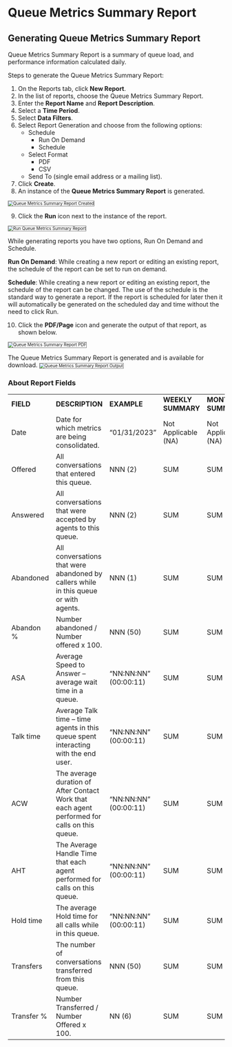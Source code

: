 # Queue Metrics Summary Report

## Generating Queue Metrics Summary Report

Queue Metrics Summary Report is a summary of queue load, and performance information calculated daily.

Steps to generate the Queue Metrics Summary Report:

1. On the Reports tab, click **New Report**.
2. In the list of reports, choose the Queue Metrics Summary Report.
3. Enter the **Report Name** and **Report Description**.
4. Select a **Time Period**.
5. Select **Data Filters**.
6. Select Report Generation and choose from the following options:
    * Schedule
        * Run On Demand
        * Schedule
    * Select Format
        * PDF
        * CSV
    * Send To (single email address or a mailing list).
7. Click **Create**.
8. An instance of the **Queue Metrics Summary Report** is generated.
<img src="../images/queue-metrics-summary-report-created.png" alt="Queue Metrics Summary Report Created" title="Queue Metrics Summary Report Created" style="border: 1px solid gray; zoom:70%;">

9. Click the **Run** icon next to the instance of the report.
<img src="../images/run-queue-metrics-summary-report.png" alt="Run Queue Metrics Summary Report" title="Run Queue Metrics Summary Report" style="border: 1px solid gray; zoom:70%;">

While generating reports you have two options, Run On Demand and Schedule.

**Run On Demand**: While creating a new report or editing an existing report, the schedule of the report can be set to run on demand.

**Schedule**: While creating a new report or editing an existing report, the schedule of the report can be changed. The use of the schedule is the standard way to generate a report. If the report is scheduled for later then it will automatically be generated on the scheduled day and time without the need to click Run.

10. Click the **PDF/Page** icon and generate the output of that report, as shown below.
<img src="../images/queue-metrics-summary-report-pdf.png" alt="Queue Metrics Summary Report PDF" title="Queue Metrics Summary Report PDF" style="border: 1px solid gray; zoom:70%;">

The Queue Metrics Summary Report is generated and is available for download.
<img src="../images/queue-metrics-summary-report-output.png" alt="Queue Metrics Summary Report Output" title="Queue Metrics Summary Report Output" style="border: 1px solid gray; zoom:70%;">

### About Report Fields

<table>
  <tr>
   <td><strong>FIELD</strong>
   </td>
   <td><strong>DESCRIPTION</strong>
   </td>
   <td><strong>EXAMPLE</strong>
   </td>
   <td><strong>WEEKLY SUMMARY</strong>
   </td>
   <td><strong>MONTHLY SUMMARY</strong>
   </td>
  </tr>
  <tr>
   <td>Date
   </td>
   <td>Date for which metrics are being consolidated.
   </td>
   <td>“01/31/2023”
   </td>
   <td>Not Applicable (NA)
   </td>
   <td>Not Applicable (NA)
   </td>
  </tr>
  <tr>
   <td>Offered
   </td>
   <td>All conversations that entered this queue.
   </td>
   <td>NNN (2)
   </td>
   <td>SUM
   </td>
   <td>SUM
   </td>
  </tr>
  <tr>
   <td>Answered
   </td>
   <td>All conversations that were accepted by agents to this queue.
   </td>
   <td>NNN (2)
   </td>
   <td>SUM
   </td>
   <td>SUM
   </td>
  </tr>
  <tr>
   <td>Abandoned
   </td>
   <td>All conversations that were abandoned by callers while in this queue or with agents.
   </td>
   <td>NNN (1)
   </td>
   <td>SUM
   </td>
   <td>SUM
   </td>
  </tr>
  <tr>
   <td>Abandon %
   </td>
   <td>Number abandoned / Number offered x 100.
   </td>
   <td>NNN (50)
   </td>
   <td>SUM
   </td>
   <td>SUM
   </td>
  </tr>
  <tr>
   <td>ASA
   </td>
   <td>Average Speed to Answer – average wait time in a queue.
   </td>
   <td>“NN:NN:NN” (00:00:11)
   </td>
   <td>SUM
   </td>
   <td>SUM
   </td>
  </tr>
  <tr>
   <td>Talk time
   </td>
   <td>Average Talk time – time agents in this queue spent interacting with the end user.
   </td>
   <td>“NN:NN:NN” (00:00:11) 
   </td>
   <td>SUM
   </td>
   <td>SUM
   </td>
  </tr>
  <tr>
   <td>ACW
   </td>
   <td>The average duration of After Contact Work that each agent performed for calls on this queue.
   </td>
   <td>“NN:NN:NN” (00:00:11)
   </td>
   <td>SUM
   </td>
   <td>SUM
   </td>
  </tr>
  <tr>
   <td>AHT
   </td>
   <td>The Average Handle Time that each agent performed for calls on this queue.
   </td>
   <td>“NN:NN:NN” (00:00:11)
   </td>
   <td>SUM
   </td>
   <td>SUM
   </td>
  </tr>
  <tr>
   <td>Hold time
   </td>
   <td>The average Hold time for all calls while in this queue.
   </td>
   <td>“NN:NN:NN” (00:00:11)
   </td>
   <td>SUM
   </td>
   <td>SUM
   </td>
  </tr>
  <tr>
   <td>Transfers
   </td>
   <td>The number of conversations transferred from this queue.
   </td>
   <td>NNN (50)
   </td>
   <td>SUM
   </td>
   <td>SUM
   </td>
  </tr>
  <tr>
   <td>Transfer %
   </td>
   <td>Number Transferred / Number Offered x 100.
   </td>
   <td>NN (6)
   </td>
   <td>SUM
   </td>
   <td>SUM
   </td>
  </tr>
</table>